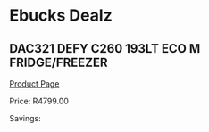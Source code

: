 
# Ebucks Dealz
## DAC321 DEFY C260 193LT ECO M FRIDGE/FREEZER
[Product Page](https://www.ebucks.com/web/shop/productSelected.do?prodId=1227486444&catId=704986856)

Price: R4799.00

Savings: 


	